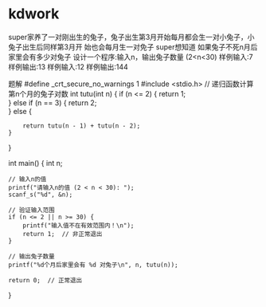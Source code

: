 # kdwork
super家养了一对刚出生的兔子，兔子出生第3月开始每月都会生一对小兔子，小兔子出生后同样第3月开
始也会每月生一对免子
super想知道 如果兔子不死n月后家里会有多少对兔子
设计一个程序:输入n，输出兔子数量
(2<n<30)
样例输入:7
样例输出:13
样例输入:12
样例输出:144

题解
#define _crt_secure_no_warnings 1
#include <stdio.h>
// 递归函数计算第n个月的兔子对数
 int tutu(int n) {
    if (n <= 2) {
        return 1;  
    }
    else if (n == 3) {
        return 2;  
    }
    else {
       
        return tutu(n - 1) + tutu(n - 2);
    }
}

int main() {
    int n;

    // 输入n的值
    printf("请输入n的值 (2 < n < 30): ");
    scanf_s("%d", &n);

    // 验证输入范围
    if (n <= 2 || n >= 30) {
        printf("输入值不在有效范围内！\n");
        return 1;  // 非正常退出
    }

    // 输出兔子数量
    printf("%d个月后家里会有 %d 对兔子\n", n, tutu(n));

    return 0;  // 正常退出
}
